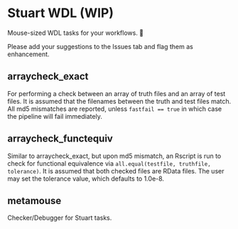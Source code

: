 # Stuart WDL (WIP)
Mouse-sized WDL tasks for your workflows. 🐁

Please add your suggestions to the Issues tab and flag them as enhancement.

## arraycheck_exact
For performing a check between an array of truth files and an array of test files. It is assumed that the filenames between the truth and test files match. All md5 mismatches are reported, unless `fastfail == true` in which case the pipeline will fail immediately.

## arraycheck_functequiv
Similar to arraycheck_exact, but upon md5 mismatch, an Rscript is run to check for functional equivalence via `all.equal(testfile, truthfile, tolerance)`. It is assumed that both checked files are RData files. The user may set the tolerance value, which defaults to 1.0e-8.

## metamouse
Checker/Debugger for Stuart tasks.
